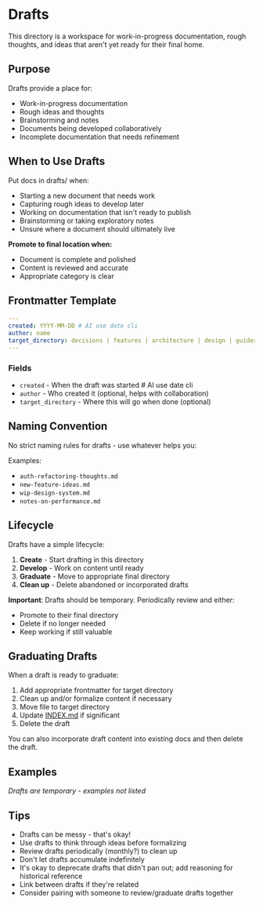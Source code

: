 # Drafts

This directory is a workspace for work-in-progress documentation, rough thoughts, and ideas that aren't yet ready for their final home.

## Purpose

Drafts provide a place for:
- Work-in-progress documentation
- Rough ideas and thoughts
- Brainstorming and notes
- Documents being developed collaboratively
- Incomplete documentation that needs refinement

## When to Use Drafts

Put docs in drafts/ when:
- Starting a new document that needs work
- Capturing rough ideas to develop later
- Working on documentation that isn't ready to publish
- Brainstorming or taking exploratory notes
- Unsure where a document should ultimately live

**Promote to final location when:**
- Document is complete and polished
- Content is reviewed and accurate
- Appropriate category is clear

## Frontmatter Template

```yaml
---
created: YYYY-MM-DD # AI use date cli
author: name
target_directory: decisions | features | architecture | design | guides | research # If known
---
```

### Fields

- `created` - When the draft was started # AI use date cli
- `author` - Who created it (optional, helps with collaboration)
- `target_directory` - Where this will go when done (optional)

## Naming Convention

No strict naming rules for drafts - use whatever helps you:

Examples:
- `auth-refactoring-thoughts.md`
- `new-feature-ideas.md`
- `wip-design-system.md`
- `notes-on-performance.md`

## Lifecycle

Drafts have a simple lifecycle:

1. **Create** - Start drafting in this directory
2. **Develop** - Work on content until ready
3. **Graduate** - Move to appropriate final directory
4. **Clean up** - Delete abandoned or incorporated drafts

**Important**: Drafts should be temporary. Periodically review and either:
- Promote to their final directory
- Delete if no longer needed
- Keep working if still valuable

## Graduating Drafts

When a draft is ready to graduate:

1. Add appropriate frontmatter for target directory
2. Clean up and/or formalize content if necessary
3. Move file to target directory
4. Update [INDEX.md](../INDEX.md) if significant
5. Delete the draft

You can also incorporate draft content into existing docs and then delete the draft.

## Examples

*Drafts are temporary - examples not listed*

## Tips

- Drafts can be messy - that's okay!
- Use drafts to think through ideas before formalizing
- Review drafts periodically (monthly?) to clean up
- Don't let drafts accumulate indefinitely
- It's okay to deprecate drafts that didn't pan out; add reasoning for historical reference
- Link between drafts if they're related
- Consider pairing with someone to review/graduate drafts together